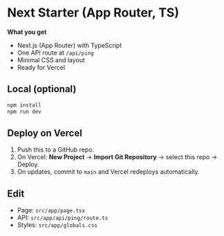 # Next Starter (App Router, TS)

**What you get**
- Next.js (App Router) with TypeScript
- One API route at `/api/ping`
- Minimal CSS and layout
- Ready for Vercel

## Local (optional)
```bash
npm install
npm run dev
```

## Deploy on Vercel
1. Push this to a GitHub repo.
2. On Vercel: **New Project** → **Import Git Repository** → select this repo → Deploy.
3. On updates, commit to `main` and Vercel redeploys automatically.

## Edit
- Page: `src/app/page.tsx`
- API: `src/app/api/ping/route.ts`
- Styles: `src/app/globals.css`